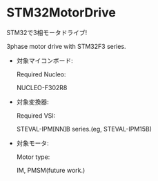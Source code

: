 # STM32MotorDrive
STM32で3相モータドライブ!

  3phase motor drive with STM32F3 series. 

- 対象マイコンボード:

  Required Nucleo: 

  NUCLEO-F302R8
  
- 対象変換器:

  Required VSI:

  STEVAL-IPM[NN]B series.(eg, STEVAL-IPM15B)

- 対象モータ:

  Motor type:

  IM, PMSM(future work.)


